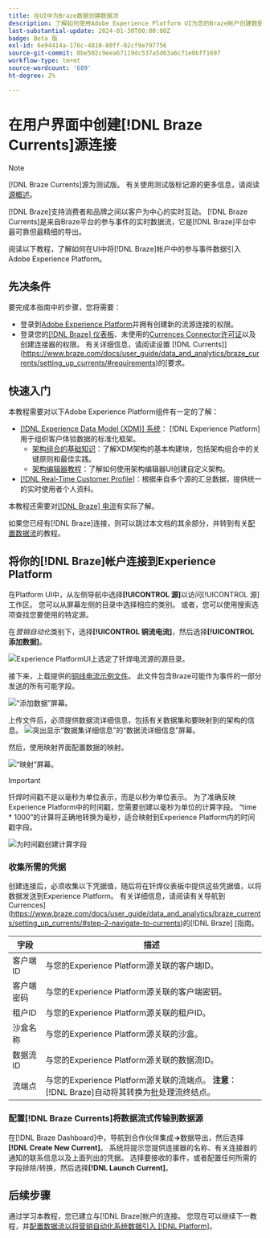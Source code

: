 ```yaml
---
title: 在UI中为Braze数据创建数据流
description: 了解如何使用Adobe Experience Platform UI为您的Braze帐户创建数据流。
last-substantial-update: 2024-01-30T00:00:00Z
badge: Beta 版
exl-id: 6e94414a-176c-4810-80ff-02cf9e797756
source-git-commit: 8be502c9eea67119dc537a5d63a6c71e0bff1697
workflow-type: tm+mt
source-wordcount: '689'
ht-degree: 2%

---
```


# 在用户界面中创建[!DNL Braze Currents]源连接

>[!NOTE]
>
>[!DNL Braze Currents]源为测试版。 有关使用测试版标记源的更多信息，请阅读[源概述](../../../../home.md#terms-and-conditions)。

[!DNL Braze]支持消费者和品牌之间以客户为中心的实时互动。 [!DNL Braze Currents]是来自Braze平台的参与事件的实时数据流，它是[!DNL Braze]平台中最可靠但最精细的导出。

阅读以下教程，了解如何在UI中将[!DNL Braze]帐户中的参与事件数据引入Adobe Experience Platform。

## 先决条件

要完成本指南中的步骤，您将需要：

* 登录到[Adobe Experience Platform](https://platform.adobe.com)并拥有创建新的流源连接的权限。
* 登录您的[[!DNL Braze] 仪表板](https://dashboard.braze.com/sign_in)、未使用的[Currences Connector许可证](https://www.braze.com/docs/user_guide/data_and_analytics/braze_currents)以及创建连接器的权限。 有关详细信息，请阅读设置 [!DNL Currents]](https://www.braze.com/docs/user_guide/data_and_analytics/braze_currents/setting_up_currents/#requirements)的[要求。

## 快速入门

本教程需要对以下Adobe Experience Platform组件有一定的了解：

* [[!DNL Experience Data Model (XDM)] 系统](../../../../../xdm/home.md)： [!DNL Experience Platform]用于组织客户体验数据的标准化框架。
   * [架构组合的基础知识](../../../../../xdm/schema/composition.md)：了解XDM架构的基本构建块，包括架构组合中的关键原则和最佳实践。
   * [架构编辑器教程](../../../../../xdm/tutorials/create-schema-ui.md)：了解如何使用架构编辑器UI创建自定义架构。
* [[!DNL Real-Time Customer Profile]](../../../../../profile/home.md)：根据来自多个源的汇总数据，提供统一的实时使用者个人资料。

本教程还需要对[[!DNL Braze] 电流](https://www.braze.com/docs/user_guide/data_and_analytics/braze_currents)有实际了解。

如果您已经有[!DNL Braze]连接，则可以跳过本文档的其余部分，并转到有关[配置数据流](../../dataflow/marketing-automation.md)的教程。

## 将你的[!DNL Braze]帐户连接到Experience Platform

在Platform UI中，从左侧导航中选择&#x200B;**[!UICONTROL 源]**&#x200B;以访问[!UICONTROL 源]工作区。 您可以从屏幕左侧的目录中选择相应的类别。 或者，您可以使用搜索选项查找您要使用的特定源。

在&#x200B;*营销自动化*&#x200B;类别下，选择&#x200B;**[!UICONTROL 铜流电流]**，然后选择&#x200B;**[!UICONTROL 添加数据]**。

![Experience PlatformUI上选定了钎焊电流源的源目录。](../../../../images/tutorials/create/braze/catalog.png)

接下来，上载提供的[铜线电流示例文件](https://github.com/Appboy/currents-examples/blob/master/sample-data/Adobe/adobe_examples.json)。 此文件包含Braze可能作为事件的一部分发送的所有可能字段。

![“添加数据”屏幕。](../../../../images/tutorials/create/braze/select-data.png)

上传文件后，必须提供数据流详细信息，包括有关数据集和要映射到的架构的信息。
![突出显示“数据集详细信息”的“数据流详细信息”屏幕。](../../../../images/tutorials/create/braze/dataflow-detail.png)

然后，使用映射界面配置数据的映射。

![“映射”屏幕。](../../../../images/tutorials/create/braze/mapping.png)

>[!IMPORTANT]
>
>钎焊时间戳不是以毫秒为单位表示，而是以秒为单位表示。 为了准确反映Experience Platform中的时间戳，您需要创建以毫秒为单位的计算字段。 “time * 1000”的计算将正确地转换为毫秒，适合映射到Experience Platform内的时间戳字段。
>
>![为时间戳](../../../../images/tutorials/create/braze/create-calculated-field.png)创建计算字段

### 收集所需的凭据

创建连接后，必须收集以下凭据值，随后将在钎焊仪表板中提供这些凭据值，以将数据发送到Experience Platform。 有关详细信息，请阅读有关导航到Currences](https://www.braze.com/docs/user_guide/data_and_analytics/braze_currents/setting_up_currents/#step-2-navigate-to-currents)的[!DNL Braze] [指南。

| 字段 | 描述 |
| --- | --- |
| 客户端 ID | 与您的Experience Platform源关联的客户端ID。 |
| 客户端密码 | 与您的Experience Platform源关联的客户端密钥。 |
| 租户ID | 与您的Experience Platform源关联的租户ID。 |
| 沙盒名称 | 与您的Experience Platform源关联的沙盒。 |
| 数据流 ID | 与您的Experience Platform源关联的数据流ID。 |
| 流端点 | 与您的Experience Platform源关联的流端点。 **注意**： [!DNL Braze]自动将其转换为批处理流终结点。 |

### 配置[!DNL Braze Currents]将数据流式传输到数据源

在[!DNL Braze Dashboard]中，导航到合作伙伴集成&#x200B;**->**&#x200B;数据导出，然后选择&#x200B;**[!DNL Create New Current]**。 系统将提示您提供连接器的名称、有关连接器的通知的联系信息以及上面列出的凭据。 选择要接收的事件，或者配置任何所需的字段排除/转换，然后选择&#x200B;**[!DNL Launch Current]**。

## 后续步骤

通过学习本教程，您已建立与[!DNL Braze]帐户的连接。 您现在可以继续下一教程，并[配置数据流以将营销自动化系统数据引入 [!DNL Platform]](../../dataflow/marketing-automation.md)。
